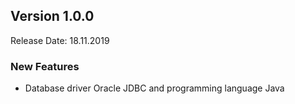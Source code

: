 ## Version 1.0.0

Release Date: 18.11.2019

### New Features

- Database driver Oracle JDBC and programming language Java 